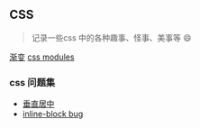 ## CSS

> 记录一些css 中的各种趣事、怪事、美事等 :smile:


[渐变](https://developer.mozilla.org/zh-CN/docs/Web/Guide/CSS/Using_CSS_gradients)
[css modules](https://github.com/camsong/blog/issues/5)


### css 问题集

- [垂直居中](http://blog.jobbole.com/46574/)
- [inline-block bug](https://segmentfault.com/a/1190000010934928)